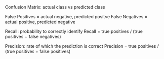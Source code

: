 
Confusion Matrix:
actual class vs predicted class

False Positives = actual negative, predicted positve
False Negatives = actual positive, predicted negative


Recall: probability to correctly identify
Recall = true positives / (true positives + false negatives)

Precision: rate of which the prediction is correct
Precision = true positives / (true positives + false positives)
